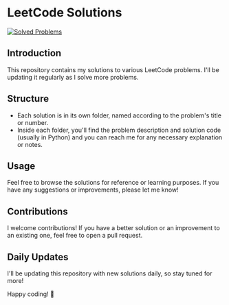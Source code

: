 # LeetCode Solutions
[![Solved Problems](https://img.shields.io/badge/Solved%20Problems-130-blue)](https://github.com/Abdo404Khaled/LeetCode_Solutions)
## Introduction
This repository contains my solutions to various LeetCode problems. I'll be updating it regularly as I solve more problems.

## Structure
- Each solution is in its own folder, named according to the problem's title or number.
- Inside each folder, you'll find the problem description and solution code (usually in Python) and you can reach me for any necessary explanation or notes.

## Usage
Feel free to browse the solutions for reference or learning purposes. If you have any suggestions or improvements, please let me know!

## Contributions
I welcome contributions! If you have a better solution or an improvement to an existing one, feel free to open a pull request.

## Daily Updates
I'll be updating this repository with new solutions daily, so stay tuned for more!

Happy coding! 🚀
